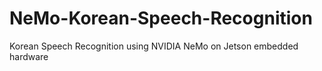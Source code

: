 # NeMo-Korean-Speech-Recognition
Korean Speech Recognition using NVIDIA NeMo on Jetson embedded hardware

